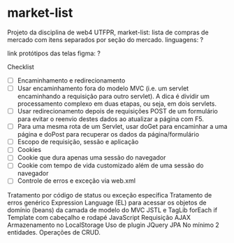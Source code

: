 # market-list
Projeto da disciplina de web4 UTFPR, market-list: lista de compras de mercado com itens separados por seção do mercado.
linguagens: ?

link protótipos das telas figma: ?


Checklist
- [ ] Encaminhamento e redirecionamento
- [ ] Usar encaminhamento fora do modelo MVC (i.e. um servlet encaminhando a requisição para outro servlet). A dica é dividir um processamento complexo em duas etapas, ou seja, em dois servlets.
- [ ] Usar redirecionamento depois de requisições POST de um formulário para evitar o reenvio destes dados ao atualizar a página com F5.
- [ ] Para uma mesma rota de um Servlet, usar doGet para encaminhar a uma página e doPost para recuperar os dados da página/formulário
- [ ] Escopo de requisição, sessão e aplicação
- [ ] Cookies
- [ ] Cookie que dura apenas uma sessão do navegador
- [ ] Cookie com tempo de vida customizado além de uma sessão do navegador
- [ ] Controle de erros e exceção via web.xml

 Tratamento por código de status ou exceção específica
 Tratamento de erros genérico
 Expression Language (EL) para acessar os objetos de domínio (beans) da camada de modelo do MVC
 JSTL e TagLib
 forEach
 if
 Template com cabeçalho e rodapé
 JavaScript
 Requisição AJAX
 Armazenamento no LocalStorage
 Uso de plugin JQuery
 JPA
 No mínimo 2 entidades.
 Operações de CRUD.
